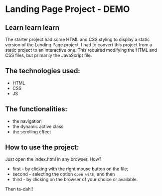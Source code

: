 # Landing Page Project - DEMO

## Learn learn learn
The starter project had some HTML and CSS styling to display a static version of the Landing Page project. I had to convert this project from a static project to an interactive one. This required modifying the HTML and CSS files, but primarily the JavaScript file.

## The technologies used:
- HTML
- CSS
- JS

## The functionalities:
- the navigation
- the dynamic active class
- the scrolling effect

## How to use the project:
Just open the index.html in any browser. How? 
- first - by clicking with the right mouse button on the file;
- second - selecting the option ```open with```; and then
- third - by clicking on the browser of your choice or available.

Then ta-dah!!
